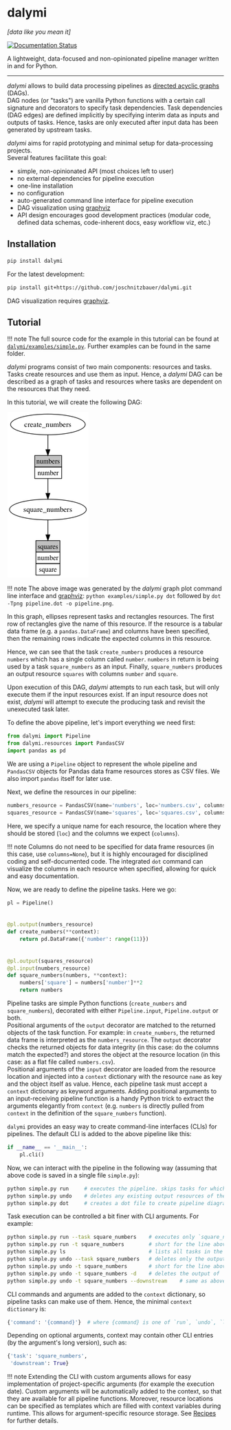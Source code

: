 # dalymi

_[data like you mean it]_

[![Documentation Status](https://readthedocs.org/projects/dalymi/badge/?version=latest)](http://dalymi.readthedocs.io/en/latest/?badge=latest)

A lightweight, data-focused and non-opinionated pipeline manager written in and for Python.

--------------------------------------------------------------------------------

_dalymi_ allows to build data processing pipelines as [directed acyclic graphs]([https://en.wikipedia.org/wiki/Directed_acyclic_graph]) (DAGs).<br>
DAG nodes (or "tasks") are vanilla Python functions with a certain call signature and decorators to specify task dependencies. Task dependencies (DAG edges) are defined implicitly by specifying interim data as inputs and outputs of tasks. Hence, tasks are only executed after input data has been generated by upstream tasks.

_dalymi_ aims for rapid prototyping and minimal setup for data-processing projects.<br>
Several features facilitate this goal:

- simple, non-opinionated API (most choices left to user)
- no external dependencies for pipeline execution
- one-line installation
- no configuration
- auto-generated command line interface for pipeline execution
- DAG visualization using [graphviz](https://www.graphviz.org/)
- API design encourages good development practices (modular code, defined data schemas, code-inherent docs, easy workflow viz, etc.)

## Installation

```bash
pip install dalymi
```

For the latest development:

```bash
pip install git+https://github.com/joschnitzbauer/dalymi.git
```

DAG visualization requires [graphviz](https://www.graphviz.org/).

## Tutorial

!!! note
    The full source code for the example in this tutorial can be found at [`dalymi/examples/simple.py`](https://github.com/joschnitzbauer/dalymi/blob/master/examples/simple.py). Further examples can be found in the same folder.

_dalymi_ programs consist of two main components: resources and tasks. Tasks create resources and use them as input. Hence, a _dalymi_ DAG can be described as a graph of tasks and resources where tasks are dependent on the resources that they need.

In this tutorial, we will create the following DAG:

![Simple DAG](img/simple.png)

!!! note
    The above image was generated by the _dalymi_ graph plot command line interface and [graphviz](https://www.graphviz.org/):
    `python examples/simple.py dot` followed by `dot -Tpng pipeline.dot -o pipeline.png`.

In this graph, ellipses represent tasks and rectangles resources. The first row of rectangles give the name of this resource. If the resource is a tabular data frame (e.g. a `pandas.DataFrame`) and columns have been specified, then the remaining rows indicate the expected columns in this resource.

Hence, we can see that the task `create_numbers` produces a resource `numbers` which has a single column called `number`. `numbers` in return is being used by a task `square_numbers` as an input. Finally, `square_numbers` produces an output resource `squares` with columns `number` and `square`.

Upon execution of this DAG, _dalymi_ attempts to run each task, but will only execute them if the input resources exist. If an input resource does not exist, _dalymi_ will attempt to execute the producing task and revisit the unexecuted task later.

To define the above pipeline, let's import everything we need first:

```python
from dalymi import Pipeline
from dalymi.resources import PandasCSV
import pandas as pd
```

We are using a `Pipeline` object to represent the whole pipeline and `PandasCSV` objects for Pandas data frame resources stores as CSV files. We also import `pandas` itself for later use.

Next, we define the resources in our pipeline:

```python
numbers_resource = PandasCSV(name='numbers', loc='numbers.csv', columns=['number'])
squares_resource = PandasCSV(name='squares', loc='squares.csv', columns=['number', 'square'])
```

Here, we specify a unique name for each resource, the location where they should be stored (`loc`) and the columns we expect (`columns`).

!!! note
    Columns do not need to be specified for data frame resources (in this case, use `columns=None`), but it is highly encouraged for disciplined coding and self-documented code. The integrated `dot` command can visualize the columns in each resource when specified, allowing for quick and easy documentation.

Now, we are ready to define the pipeline tasks. Here we go:

```python
pl = Pipeline()


@pl.output(numbers_resource)
def create_numbers(**context):
    return pd.DataFrame({'number': range(11)})


@pl.output(squares_resource)
@pl.input(numbers_resource)
def square_numbers(numbers, **context):
    numbers['square'] = numbers['number']**2
    return numbers
```

Pipeline tasks are simple Python functions (`create_numbers` and `square_numbers`), decorated with either `Pipeline.input`, `Pipeline.output` or both.<br>
Positional arguments of the `output` decorator are matched to the returned objects of the task function. For example: in `create_numbers`, the returned data frame is interpreted as the `numbers_resource`. The `output` decorator checks the returned objects for data integrity (in this case: do the columns match the expected?) and stores the object at the resource location (in this case: as a flat file called `numbers.csv`).<br>
Positional arguments of the `input` decorator are loaded from the resource location and injected into a `context` dictionary with the resource `name` as key and the object itself as value. Hence, each pipeline task must accept a `context` dictionary as keyword arguments. Adding positional arguments to an input-receiving pipeline function is a handy Python trick to extract the arguments elegantly from `context` (e.g. `numbers` is directly pulled from `context` in the definition of the `square_numbers` function).

`dalymi` provides an easy way to create command-line interfaces (CLIs) for pipelines. The default CLI is added to the above pipeline like this:

```python
if __name__ == '__main__':
    pl.cli()
```

Now, we can interact with the pipeline in the following way (assuming that above code is saved in a single file `simple.py`):

```bash
python simple.py run     # executes the pipeline. skips tasks for which output already exists.
python simple.py undo    # deletes any existing output resources of the pipeline.
python simple.py dot     # creates a dot file to create pipeline diagrams with graphviz.
```

Task execution can be controlled a bit finer with CLI arguments. For example:

```bash
python simple.py run --task square_numbers    # executes only `square_numbers` (and upstream requirements if needed).
python simple.py run -t square_numbers        # short for the line above
python simple.py ls                           # lists all tasks in the pipeline
python simple.py undo --task square_numbers   # deletes only the output of `square_numbers`
python simple.py undo -t square_numbers       # short for the line above
python simple.py undo -t square_numbers -d    # deletes the output of `square_numbers` and all downstream outputs
python simple.py undo -t square_numbers --downstream    # same as above
```

CLI commands and arguments are added to the `context` dictionary, so pipeline tasks can make use of them. Hence, the minimal `context dictionary` is:

```python
{'command': '{command}'}  # where {command} is one of `run`, `undo`, `ls`, `dot`
```

Depending on optional arguments, context may contain other CLI entries (by the argument's long version), such as:

```python
{'task': 'square_numbers',
 'downstream': True}
```

!!! note
    Extending the CLI with custom arguments allows for easy implementation of project-specific arguments (for example the execution date). Custom arguments will be automatically added to the context, so that they are available for all pipeline functions. Moreover, resource locations can be specified as templates which are filled with context variables during runtime. This allows for argument-specific resource storage. See [Recipes](recipes.md) for further details.
